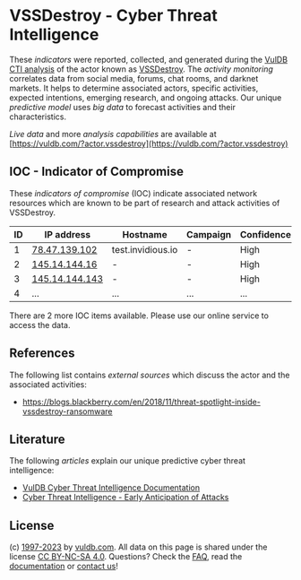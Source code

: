 # VSSDestroy - Cyber Threat Intelligence

These _indicators_ were reported, collected, and generated during the [VulDB CTI analysis](https://vuldb.com/?kb.cti) of the actor known as [VSSDestroy](https://vuldb.com/?actor.vssdestroy). The _activity monitoring_ correlates data from social media, forums, chat rooms, and darknet markets. It helps to determine associated actors, specific activities, expected intentions, emerging research, and ongoing attacks. Our unique _predictive model_ uses _big data_ to forecast activities and their characteristics.

_Live data_ and more _analysis capabilities_ are available at [https://vuldb.com/?actor.vssdestroy](https://vuldb.com/?actor.vssdestroy)

## IOC - Indicator of Compromise

These _indicators of compromise_ (IOC) indicate associated network resources which are known to be part of research and attack activities of VSSDestroy.

ID | IP address | Hostname | Campaign | Confidence
-- | ---------- | -------- | -------- | ----------
1 | [78.47.139.102](https://vuldb.com/?ip.78.47.139.102) | test.invidious.io | - | High
2 | [145.14.144.16](https://vuldb.com/?ip.145.14.144.16) | - | - | High
3 | [145.14.144.143](https://vuldb.com/?ip.145.14.144.143) | - | - | High
4 | ... | ... | ... | ...

There are 2 more IOC items available. Please use our online service to access the data.

## References

The following list contains _external sources_ which discuss the actor and the associated activities:

* https://blogs.blackberry.com/en/2018/11/threat-spotlight-inside-vssdestroy-ransomware

## Literature

The following _articles_ explain our unique predictive cyber threat intelligence:

* [VulDB Cyber Threat Intelligence Documentation](https://vuldb.com/?kb.cti)
* [Cyber Threat Intelligence - Early Anticipation of Attacks](https://www.scip.ch/en/?labs.20201022)

## License

(c) [1997-2023](https://vuldb.com/?kb.changelog) by [vuldb.com](https://vuldb.com/?kb.about). All data on this page is shared under the license [CC BY-NC-SA 4.0](https://creativecommons.org/licenses/by-nc-sa/4.0/). Questions? Check the [FAQ](https://vuldb.com/?kb.faq), read the [documentation](https://vuldb.com/?kb) or [contact us](https://vuldb.com/?contact)!
